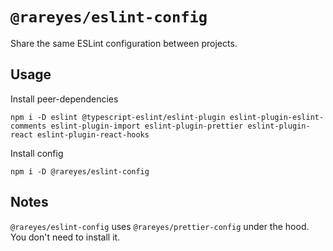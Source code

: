 # `@rareyes/eslint-config`

Share the same ESLint configuration between projects.

## Usage

Install peer-dependencies
```
npm i -D eslint @typescript-eslint/eslint-plugin eslint-plugin-eslint-comments eslint-plugin-import eslint-plugin-prettier eslint-plugin-react eslint-plugin-react-hooks
```

Install config
```
npm i -D @rareyes/eslint-config
```

## Notes

`@rareyes/eslint-config` uses `@rareyes/prettier-config` under the hood. You don't need to install it.

